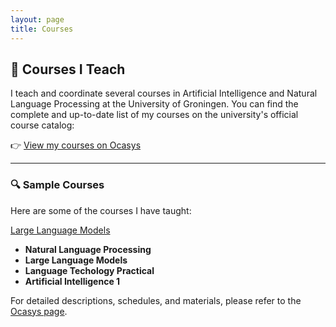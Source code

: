 ```yaml
---
layout: page
title: Courses
---
```


## 📘 Courses I Teach

I teach and coordinate several courses in Artificial Intelligence and Natural Language Processing at the University of Groningen. You can find the complete and up-to-date list of my courses on the university's official course catalog:

👉 [View my courses on Ocasys](https://ocasys.rug.nl/current/staff/t.m.tashu)

---

### 🔍 Sample Courses

Here are some of the courses I have taught:

[Large Language Models](course)

- **Natural Language Processing**
- **Large Language Models**
- **Language Techology Practical**
- **Artificial Intelligence 1**

For detailed descriptions, schedules, and materials, please refer to the [Ocasys page](https://ocasys.rug.nl/current/staff/t.m.tashu).
